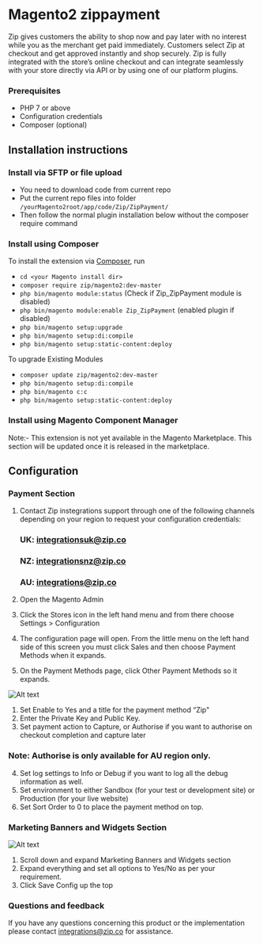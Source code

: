 # Magento2 zippayment


Zip gives customers the ability to shop now and pay later with no interest while you as the merchant get paid immediately. Customers select Zip at checkout and get approved instantly and shop securely. Zip is fully integrated with the store’s online checkout and can integrate seamlessly with your store directly via API or by using one of our platform plugins. 

### Prerequisites

- PHP 7 or above
- Configuration credentials
- Composer (optional)

## Installation instructions

### Install via SFTP or file upload

- You need to download code from current repo
- Put the current repo files into folder `/yourMagento2root/app/code/Zip/ZipPayment/`
- Then follow the normal plugin installation below without the composer require command

### Install using Composer

To install the extension via [Composer](http://getcomposer.org/), run

- `cd <your Magento install dir>`
- `composer require zip/magento2:dev-master`
- `php bin/magento module:status` (Check if Zip_ZipPayment module is disabled)
- `php bin/magento module:enable Zip_ZipPayment` (enabled plugin if disabled)
- `php bin/magento setup:upgrade`
- `php bin/magento setup:di:compile`
- `php bin/magento setup:static-content:deploy`

To upgrade Existing Modules

- `composer update zip/magento2:dev-master`
- `php bin/magento setup:di:compile`
- `php bin/magento c:c`
- `php bin/magento setup:static-content:deploy`

### Install using Magento Component Manager

Note:- This extension is not yet available in the Magento Marketplace. This section will be updated once it is released in the marketplace.

## Configuration

### Payment Section

1. Contact Zip instegrations support through one of the following channels depending on your region to request your configuration credentials:
    ### UK: integrationsuk@zip.co
    ### NZ: integrationsnz@zip.co
    ### AU: integrations@zip.co
    
    
2. Open the Magento Admin
3. Click    the Stores  icon    in  the left    hand menu   and from    there   choose  Settings    >   Configuration
4. The  configuration   page    will    open.   From  the little  menu    on  the left    hand    side    of  this    screen  you must    click   Sales  and then
choose  Payment Methods when    it  expands.
5. On   the Payment Methods page,   click   Other   Payment Methods so  it  expands.

![Alt text](https://static.zipmoney.com.au/github-images/payment-section-2.jpg "Payment Section")

1. Set Enable  to  Yes and a   title   for the payment method  “Zip"
2. Enter the   Private Key and Public  Key.
3. Set  payment action to Capture, or Authorise if you want to authorise  on checkout completion and capture later
  ### Note: Authorise is only available for AU region only.
4. Set  log settings    to  Info or Debug if you want to log all the debug information as well.
5. Set  environment to  either  Sandbox (for    your    test    or  development site)   or  Production  (for    your    live    website)
7. Set  Sort    Order   to  0 to place the payment method on top.

### Marketing Banners and Widgets Section

![Alt text](https://static.zipmoney.com.au/github-images/marketing-section.png "Markting Banners and Widgets Section")

1. Scroll down  and expand  Marketing   Banners and Widgets section
2. Expand   everything  and set all options to Yes/No as per your requirement.
3. Click    Save    Config  up  the top

### Questions and feedback

If you have any questions concerning this product or the implementation please contact integrations@zip.co for assistance.
